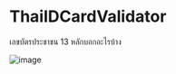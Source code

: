 # ThaiIDCardValidator
เลขบัตรประชาชน 13 หลักบอกอะไรบ้าง

![image](https://github.com/user-attachments/assets/159db4ee-b9d0-4a03-982b-e89dd6bff7de)
